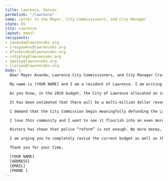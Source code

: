 ```yaml
---
title: Lawrence, Kansas
permalink: "/lawrence"
name: Letter to the Mayor, City Commissioners, and City Manager
state: KS
city: Lawrence
layout: email
recipients:
- jananda@lawrenceks.org
- craigowens@lawrenceks.org
- bfinkeldei@lawrenceks.org
- cshipley@lawrenceks.org
- sboley@lawrenceks.org
- llarsen@lawrenceks.org
body: |-
  Dear Mayor Ananda, Lawrence City Commissioners, and City Manager Craig Owens,

  My name is [YOUR NAME] and I am a resident of Lawrence. I am writing to demand that the Lawrence City Commission adopt a city budget that prioritizes community well-being, and redirects funding away from the police.

  As you know, in the 2019 budget, the City of Lawrence allocated an increase of over 2 million dollars to fund the Lawrence Police Department. In the 2020 budget, the City of Lawrence increased the Police Department budget another 2.5 million dollars, equating to an inordinate 33.35% of our city’s total taxpayer funded budget at over 27 million dollars. This is compared to just 1.34% of our city budget allocated to Public Health, and 10% of our budget allocated to Municipal Services & Operations.

  It has been estimated that there will be a multi-million dollar revenue loss in our city due to the Coronavirus pandemic, and the state of Kansas is facing a 1.3 billion dollar budget shortfall. The Lawrence Community Shelter, and vital community organizations like Just Food and the Willow Domestic Violence Center, both of whom received only 16,000 dollars combined in the 2020 budget. These organizations were underfunded even before the pandemic increased their usage. The city must recoup some of these badly-needed funds by decreasing the police budget.

  I demand that the City Commission begin meaningfully defunding the Lawrence Police Department and reallocating those funds to programs proven to more effectively promote a safe and equitable community. We need funding for community-based mental health services, substance abuse treatment services, and affordable housing programs, not police.

  I love this community and I want to see it flourish into an even more prosperous one. I demand a budget that reflects the actual needs of Lawrence residents and works to improve the wellbeing of everyone who calls Lawrence home.

  History has shown that police “reform” is not enough. No more money, and most importantly, no more lives must be lost to police. We must take a hard look at the way the current system in place fails to serve&#151;and in fact actively harms&#151;our community, and come together to reimagine the role of police in our city.

  I am urging you to completely revise the current budget as well as the 2021 budget, and to invest our taxpayer money back into the people, not in the police. We trust that you will do the right thing for us, because we put our trust in you when we elected you to serve us. This is a moment for you to step up and show Lawrence that you care for our community.

  Thank you for your time,

  [YOUR NAME]
  [ADDRESS]
  [EMAIL]
  [PHONE ]
---
```


